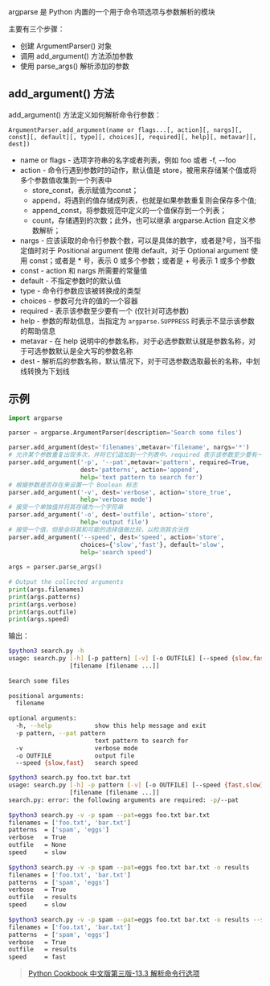 argparse 是 Python 内置的一个用于命令项选项与参数解析的模块



主要有三个步骤：

- 创建 ArgumentParser() 对象
- 调用 add_argument() 方法添加参数
- 使用 parse_args() 解析添加的参数



## add_argument() 方法

add_argument() 方法定义如何解析命令行参数：

```
ArgumentParser.add_argument(name or flags...[, action][, nargs][, const][, default][, type][, choices][, required][, help][, metavar][, dest])
```



- name or flags - 选项字符串的名字或者列表，例如 foo 或者 -f, --foo
- action - 命令行遇到参数时的动作，默认值是 store，被用来存储某个值或将多个参数值收集到一个列表中
  - store_const，表示赋值为const；
  - append，将遇到的值存储成列表，也就是如果参数重复则会保存多个值;
  - append_const，将参数规范中定义的一个值保存到一个列表；
  - count，存储遇到的次数；此外，也可以继承 argparse.Action 自定义参数解析；
- nargs - 应该读取的命令行参数个数，可以是具体的数字，或者是?号，当不指定值时对于 Positional argument 使用 default，对于 Optional argument 使用 const；或者是 * 号，表示 0 或多个参数；或者是 + 号表示 1 或多个参数
- const - action 和 nargs 所需要的常量值
- default - 不指定参数时的默认值
- type - 命令行参数应该被转换成的类型
- choices - 参数可允许的值的一个容器
- required - 表示该参数至少要有一个 (仅针对可选参数)
- help - 参数的帮助信息，当指定为 `argparse.SUPPRESS` 时表示不显示该参数的帮助信息
- metavar - 在 help 说明中的参数名称，对于必选参数默认就是参数名称，对于可选参数默认是全大写的参数名称
- dest - 解析后的参数名称，默认情况下，对于可选参数选取最长的名称，中划线转换为下划线



## 示例

```python
import argparse

parser = argparse.ArgumentParser(description='Search some files')
 
parser.add_argument(dest='filenames',metavar='filename', nargs='*')
# 允许某个参数重复出现多次，并将它们追加到一个列表中。required 表示该参数至少要有一个。-p 和 —pat 表示两个参数名形式都可使用
parser.add_argument('-p', '--pat',metavar='pattern', required=True,
                    dest='patterns', action='append',
                    help='text pattern to search for')
# 根据参数是否存在来设置一个 Boolean 标志 
parser.add_argument('-v', dest='verbose', action='store_true',
                    help='verbose mode')
# 接受一个单独值并将其存储为一个字符串
parser.add_argument('-o', dest='outfile', action='store',
                    help='output file')
# 接受一个值，但是会将其和可能的选择值做比较，以检测其合法性
parser.add_argument('--speed', dest='speed', action='store',
                    choices={'slow','fast'}, default='slow',
                    help='search speed')
 
args = parser.parse_args()
 
# Output the collected arguments
print(args.filenames)
print(args.patterns)
print(args.verbose)
print(args.outfile)
print(args.speed)
```

输出：

```sh
$python3 search.py -h
usage: search.py [-h] [-p pattern] [-v] [-o OUTFILE] [--speed {slow,fast}]
                 [filename [filename ...]]
 
Search some files
 
positional arguments:
  filename
 
optional arguments:
  -h, --help            show this help message and exit
  -p pattern, --pat pattern
                        text pattern to search for
  -v                    verbose mode
  -o OUTFILE            output file
  --speed {slow,fast}   search speed
```



```sh
$python3 search.py foo.txt bar.txt
usage: search.py [-h] -p pattern [-v] [-o OUTFILE] [--speed {fast,slow}]
                 [filename [filename ...]]
search.py: error: the following arguments are required: -p/--pat
 
$python3 search.py -v -p spam --pat=eggs foo.txt bar.txt
filenames = ['foo.txt', 'bar.txt']
patterns  = ['spam', 'eggs']
verbose   = True
outfile   = None
speed     = slow
 
$python3 search.py -v -p spam --pat=eggs foo.txt bar.txt -o results
filenames = ['foo.txt', 'bar.txt']
patterns  = ['spam', 'eggs']
verbose   = True
outfile   = results
speed     = slow
 
$python3 search.py -v -p spam --pat=eggs foo.txt bar.txt -o results --speed=fast
filenames = ['foo.txt', 'bar.txt']
patterns  = ['spam', 'eggs']
verbose   = True
outfile   = results
speed     = fast
```





> [Python Cookbook 中文版第三版-13.3 解析命令行选项](https://www.bookstack.cn/books/python-cookbook-3rd)